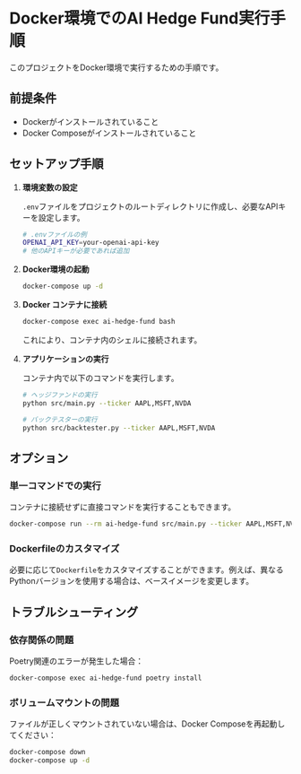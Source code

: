 # Docker環境でのAI Hedge Fund実行手順

このプロジェクトをDocker環境で実行するための手順です。

## 前提条件

- Dockerがインストールされていること
- Docker Composeがインストールされていること

## セットアップ手順

1. **環境変数の設定**

   `.env`ファイルをプロジェクトのルートディレクトリに作成し、必要なAPIキーを設定します。

   ```bash
   # .envファイルの例
   OPENAI_API_KEY=your-openai-api-key
   # 他のAPIキーが必要であれば追加
   ```

2. **Docker環境の起動**

   ```bash
   docker-compose up -d
   ```

3. **Docker コンテナに接続**

   ```bash
   docker-compose exec ai-hedge-fund bash
   ```

   これにより、コンテナ内のシェルに接続されます。

4. **アプリケーションの実行**

   コンテナ内で以下のコマンドを実行します。

   ```bash
   # ヘッジファンドの実行
   python src/main.py --ticker AAPL,MSFT,NVDA

   # バックテスターの実行
   python src/backtester.py --ticker AAPL,MSFT,NVDA
   ```

## オプション

### 単一コマンドでの実行

コンテナに接続せずに直接コマンドを実行することもできます。

```bash
docker-compose run --rm ai-hedge-fund src/main.py --ticker AAPL,MSFT,NVDA --show-reasoning
```

### Dockerfileのカスタマイズ

必要に応じて`Dockerfile`をカスタマイズすることができます。例えば、異なるPythonバージョンを使用する場合は、ベースイメージを変更します。

## トラブルシューティング

### 依存関係の問題

Poetry関連のエラーが発生した場合：

```bash
docker-compose exec ai-hedge-fund poetry install
```

### ボリュームマウントの問題

ファイルが正しくマウントされていない場合は、Docker Composeを再起動してください：

```bash
docker-compose down
docker-compose up -d